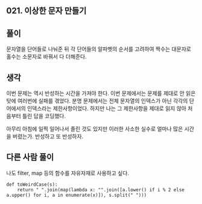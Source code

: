 ## 021. 이상한 문자 만들기

## 풀이

문자열을 단어들로 나눠준 뒤 각 단어들의 알파벳의 순서를 고려하여 짝수는 대문자로 홀수는 소문자로 바꿔서 다 더해준다.

## 생각

이번 문제는 역시 반성하는 시간을 가져야 한다.
이번 문제에서는 문제를 제대로 안 읽은 탓에 여러번에 실패를 겪었다.
분명 문제에서는 전체 문자열의 인덱스가 아닌 각각의 단어에서의 인덱스라는 제한사항이었다.
하지만 나는 그 제한사항을 제대로 읽지 않아 처음부터 틀린 답을 코딩했다.

아무리 아침에 일찍 일어나서 졸린 것도 있지만 이러한 사소한 실수로 얼마나 많은 시간을 버렸는가.
반성하고 또 반성하자.

## 다른 사람 풀이

나도 filter, map 등의 함수를 자유자재로 사용하고 싶다.

```
def toWeirdCase(s):
    return " ".join(map(lambda x: "".join([a.lower() if i % 2 else a.upper() for i, a in enumerate(x)]), s.split(" ")))
```